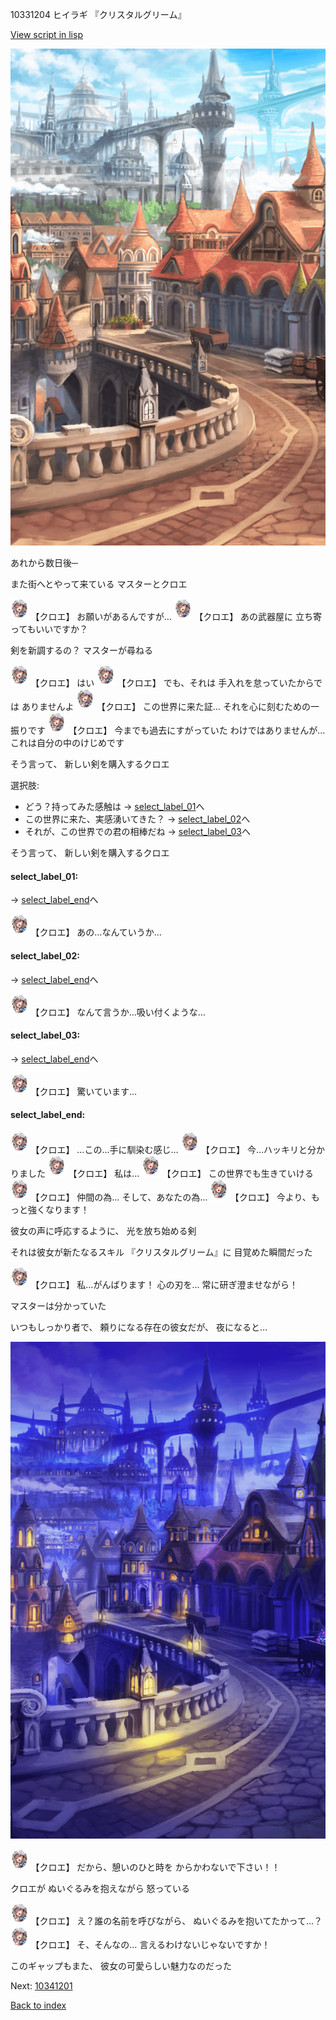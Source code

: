 10331204 ヒイラギ 『クリスタルグリーム』

[View script in lisp](../scripts/10331204.txt)

![town.png](../images/backgrounds/town.png)

あれから数日後─

また街へとやって来ている
マスターとクロエ

<img src="../images/units/103311.png" alt="103311.png" height="34"/>
【クロエ】
お願いがあるんですが…

<img src="../images/units/103311.png" alt="103311.png" height="34"/>
【クロエ】
あの武器屋に
立ち寄ってもいいですか？

剣を新調するの？
マスターが尋ねる

<img src="../images/units/103311.png" alt="103311.png" height="34"/>
【クロエ】
はい

<img src="../images/units/103311.png" alt="103311.png" height="34"/>
【クロエ】
でも、それは
手入れを怠っていたからでは
ありませんよ

<img src="../images/units/103311.png" alt="103311.png" height="34"/>
【クロエ】
この世界に来た証…
それを心に刻むための一振りです

<img src="../images/units/103311.png" alt="103311.png" height="34"/>
【クロエ】
今までも過去にすがっていた
わけではありませんが…
これは自分の中のけじめです

そう言って、
新しい剣を購入するクロエ

選択肢:
- どう？持ってみた感触は → [select_label_01](#select_label_01)へ
- この世界に来た、実感湧いてきた？ → [select_label_02](#select_label_02)へ
- それが、この世界での君の相棒だね → [select_label_03](#select_label_03)へ

そう言って、
新しい剣を購入するクロエ

#### select_label_01:
 → [select_label_end](#select_label_end)へ

<img src="../images/units/103311.png" alt="103311.png" height="34"/>
【クロエ】
あの…なんていうか…

#### select_label_02:
 → [select_label_end](#select_label_end)へ

<img src="../images/units/103311.png" alt="103311.png" height="34"/>
【クロエ】
なんて言うか…吸い付くような…

#### select_label_03:
 → [select_label_end](#select_label_end)へ

<img src="../images/units/103311.png" alt="103311.png" height="34"/>
【クロエ】
驚いています…

#### select_label_end:

<img src="../images/units/103311.png" alt="103311.png" height="34"/>
【クロエ】
…この…手に馴染む感じ…

<img src="../images/units/103311.png" alt="103311.png" height="34"/>
【クロエ】
今…ハッキリと分かりました

<img src="../images/units/103311.png" alt="103311.png" height="34"/>
【クロエ】
私は…

<img src="../images/units/103311.png" alt="103311.png" height="34"/>
【クロエ】
この世界でも生きていける

<img src="../images/units/103311.png" alt="103311.png" height="34"/>
【クロエ】
仲間の為…
そして、あなたの為…

<img src="../images/units/103311.png" alt="103311.png" height="34"/>
【クロエ】
今より、もっと強くなります！

彼女の声に呼応するように、
光を放ち始める剣

それは彼女が新たなるスキル
『クリスタルグリーム』に
目覚めた瞬間だった

<img src="../images/units/103311.png" alt="103311.png" height="34"/>
【クロエ】
私…がんばります！
心の刃を…
常に研ぎ澄ませながら！

マスターは分かっていた

いつもしっかり者で、
頼りになる存在の彼女だが、
夜になると…

![town_night.png](../images/backgrounds/town_night.png)

<img src="../images/units/103311.png" alt="103311.png" height="34"/>
【クロエ】
だから、憩いのひと時を
からかわないで下さい！！

クロエが
ぬいぐるみを抱えながら
怒っている

<img src="../images/units/103311.png" alt="103311.png" height="34"/>
【クロエ】
え？誰の名前を呼びながら、
ぬいぐるみを抱いてたかって…？

<img src="../images/units/103311.png" alt="103311.png" height="34"/>
【クロエ】
そ、そんなの…
言えるわけないじゃないですか！

このギャップもまた、
彼女の可愛らしい魅力なのだった


Next: [10341201](10341201.md)

[Back to index](index.md)
